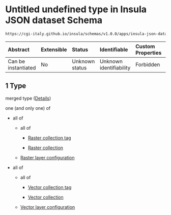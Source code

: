 # Untitled undefined type in Insula JSON dataset Schema

```txt
https://cgi-italy.github.io/insula/schemas/v1.0.0/apps/insula-json-dataset.schema.json#/allOf/1
```



| Abstract            | Extensible | Status         | Identifiable            | Custom Properties | Additional Properties | Access Restrictions | Defined In                                                                                               |
| :------------------ | :--------- | :------------- | :---------------------- | :---------------- | :-------------------- | :------------------ | :------------------------------------------------------------------------------------------------------- |
| Can be instantiated | No         | Unknown status | Unknown identifiability | Forbidden         | Allowed               | none                | [insula-json-dataset.schema.json\*](schemas/apps/insula-json-dataset.schema.json) |

## 1 Type

merged type ([Details](insula-json-dataset-allof-1.md))

one (and only one) of

* all of

  * all of

    * [Raster collection tag](platform-collection-defs-raster-collection-tag.md)

    * [Raster collection](raster-collection.md)

  * [Raster layer configuration](insula-json-raster-dataset-allof-raster-layer-configuration.md)

* all of

  * all of

    * [Vector collection tag](platform-collection-defs-vector-collection-tag.md)

    * [Vector collection](vector-collection.md)

  * [Vector layer configuration](insula-json-vector-dataset-allof-vector-layer-configuration.md)
